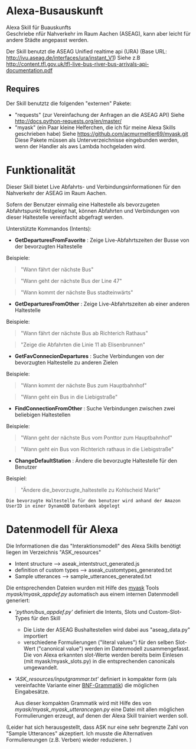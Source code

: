 # Alexa-Busauskunft
Alexa Skill für Buauskunfts  
Geschriebe nfür Nahverkehr im Raum Aachen (ASEAG), kann aber leicht für andere Städte angepasst werden.

Der Skill benutzt die ASEAG Unified realtime api (URA) (Base URL:  http://ivu.aseag.de/interfaces/ura/instant_V1)
Siehe z.B http://content.tfl.gov.uk/tfl-live-bus-river-bus-arrivals-api-documentation.pdf 

## Requires
Der Skill benutztz die folgenden "externen" Pakete:
-  "requests" (zur Vereinfachung der Anfragen an die ASEAG API) Siehe http://docs.python-requests.org/en/master/
-  "myask"    (ein Paar kleine Helferchen, die ich für meine Alexa Skills geschrieben habe) Siehe https://github.com/acmurmeltier69/myask.git
Diese Pakete müssen als Unterverzeichnisse eingebunden werden, wenn der Handler als aws Lambda hochgeladen wird.


# Funktionalität
Dieser Skill bietet Live Abfahrts- und Verbindungsinformationen für den Nahverkehr der ASEAG im Raum Aachen.

Sofern der Benutzer einmalig eine Haltestelle als bevorzugeten Abfahrtspunkt festgelegt hat, 
können Abfahrten und Verbindungen von dieser Haltestelle vereinfacht abgefragt werden. 

Unterstützte Kommandos (Intents):
 - **GetDeparturesFromFavorite** : Zeige Live-Abfahrtszeiten der Busse von der bevorzugten Haltestelle
 
Beispiele:
   
>  "Wann fährt der nächste Bus"

>  "Wann geht der nächste Bus der Line 47"

>  "Wann kommt der nächste Bus stadteinwärts"

 - **GetDeparturesFromOther** :  Zeige Live-Abfahrtszeiten ab einer anderen Haltestelle

Beispiele:
   
>  "Wann fährt der nächste Bus ab Richterich Rathaus"

>  "Zeige die Abfahrten die Linie 11 ab Elisenbrunnen"

 - **GetFavConnecionDepartures** : Suche Verbindungen von der bevorzugten Haltestelle zu anderen Zielen

Beispiele:
   
>  "Wann kommt der nächste Bus zum Hauptbahnhof"

>  "Wann geht ein Bus in die Liebigstraße"
     
- **FindConnectionFromOther** : Suche Verbindungen zwischen zwei beliebigen Haltestellen

Beispiele:

>  "Wann geht der nächste Bus vom Ponttor zum Hauptbahnhof"

>  "Wann geht ein Bus von Richterich rathaus in die Liebigstraße"
 
- **ChangeDefaultStation** : Ändere die bevorzugte Haltestelle für den Benutzer

Beispiel:
   
>  "Ändere die_bevorzugte_haltestelle zu Kohlscheid Markt"

    Die bevorzugte Haltestelle für den benutzer wird anhand der Amazon UserID in einer DynamoDB Datenbank abgelegt


# Datenmodell für Alexa
Die Informationen die das "Interaktionsmodell" des Alexa Skills benötigt liegen im Verzeichnis "ASK_resources"
- Intent structure --> aseak_intentstruct_generated.js
- definition of custom types --> aseak_customtypes_generated.txt
- Sample utterances --> sample_utterances_generated.txt

Die entsprechenden Dateien wurden mit Hilfe des [myask](https://github.com/acmurmeltier69/myask.git) Tools *myask/myask_appdef.py* automatisch aus einem internen Datenmodell generiert:

 - *'python/bus_appdef.py'* definiert die Intents, Slots und Custom-Slot-Types für den Skill
    - Die Liste der ASEAG Bushaltestellen wird dabei aus "aseag_data.py" importiert
    - verschiedene Formulierungen ("literal values") für den selben Slot-Wert ("canonical value") werden im Datenmodell zusammengefasst.
      Die von Alexa erkannten slot-Werte werden bereits beim Einlesen (mit myask/myask_slots.py) in die entsprechenden canonicals umgewandelt.
      
 - *'ASK_resources/inputgrammar.txt'* definiert in kompakter form (als vereinfachte Variante einer [BNF-Grammatik](https://de.wikipedia.org/wiki/Backus-Naur-Form)) die möglichen Eingabesätze.
 
    Aus dieser kompakten Grammatik wird mit Hilfe des von *myask/myask_myask_utterancegen.py* eine Datei mit allen möglichen Formulierungen erzeugt, auf denen der Alexa Skill trainiert werden soll.

(Leider hat sich herausgestellt, dass ASK nur eine sehr begrenzte Zahl von "Sample Utterances" akzeptiert. Ich musste die Alternativen Formuliereungen (z.B. Verben) wieder reduzieren. ) 
     
    